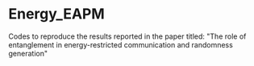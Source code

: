 # Energy_EAPM
Codes to reproduce the results reported in the paper titled: "The role of entanglement in energy-restricted communication and randomness generation"
